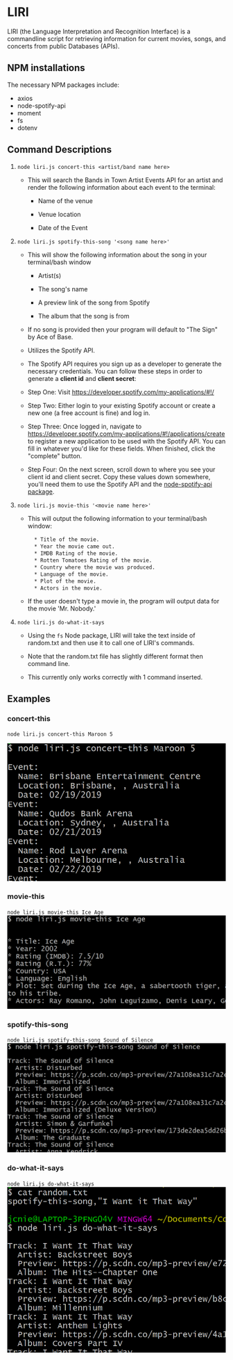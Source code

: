 # LIRI
LIRI (the Language Interpretation and Recognition Interface) is a commandline script for retrieving information for current movies, songs, and concerts from public Databases (APIs).

## NPM installations
The necessary NPM packages include:

 - axios
 - node-spotify-api
 - moment
 - fs
 - dotenv

## Command Descriptions

1. `node liri.js concert-this <artist/band name here>`

   * This will search the Bands in Town Artist Events API for an artist and render the following information about each event to the terminal:

     * Name of the venue

     * Venue location

     * Date of the Event 

2. `node liri.js spotify-this-song '<song name here>'`

   * This will show the following information about the song in your terminal/bash window

     * Artist(s)

     * The song's name

     * A preview link of the song from Spotify

     * The album that the song is from

   * If no song is provided then your program will default to "The Sign" by Ace of Base.

   * Utilizes the Spotify API.

   * The Spotify API requires you sign up as a developer to generate the necessary credentials. You can follow these steps in order to generate a **client id** and **client secret**:

   * Step One: Visit <https://developer.spotify.com/my-applications/#!/>

   * Step Two: Either login to your existing Spotify account or create a new one (a free account is fine) and log in.

   * Step Three: Once logged in, navigate to <https://developer.spotify.com/my-applications/#!/applications/create> to register a new application to be used with the Spotify API. You can fill in whatever you'd like for these fields. When finished, click the "complete" button.

   * Step Four: On the next screen, scroll down to where you see your client id and client secret. Copy these values down somewhere, you'll need them to use the Spotify API and the [node-spotify-api package](https://www.npmjs.com/package/node-spotify-api).

3. `node liri.js movie-this '<movie name here>'`

   * This will output the following information to your terminal/bash window:

     ```
       * Title of the movie.
       * Year the movie came out.
       * IMDB Rating of the movie.
       * Rotten Tomatoes Rating of the movie.
       * Country where the movie was produced.
       * Language of the movie.
       * Plot of the movie.
       * Actors in the movie.
     ```

   * If the user doesn't type a movie in, the program will output data for the movie 'Mr. Nobody.'

4. `node liri.js do-what-it-says`

   * Using the `fs` Node package, LIRI will take the text inside of random.txt and then use it to call one of LIRI's commands.

   * Note that the random.txt file has slightly different format then command line.
   * This currently only works correctly with 1 command inserted.


## Examples
### concert-this
`node liri.js concert-this Maroon 5`

![concert-this Example](img/concert-this.PNG)

### movie-this
`node liri.js movie-this Ice Age`
![movie-this Example](img/movie-this.PNG)
### spotify-this-song
`node liri.js spotify-this-song Sound of Silence`
![spotify-this-song Example](img/spotify-this-song.PNG)
### do-what-it-says
`node liri.js do-what-it-says`
![do-what-it-says Example](img/do-what-it-says.PNG)